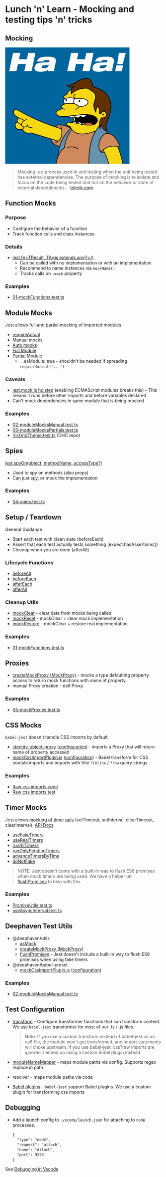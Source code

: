 # Lunch 'n' Learn - Mocking and testing tips 'n' tricks

## Mocking

![Ha ha](haha.jpeg)

> Mocking is a process used in unit testing when the unit being tested has external dependencies. The purpose of mocking is to isolate and focus on the code being tested and not on the behavior or state of external dependencies. - [telerik.com](https://www.telerik.com/products/mocking/unit-testing.aspx#:~:text=Mocking%20is%20a%20process%20used,or%20state%20of%20external%20dependencies.)

## Function Mocks

### Purpose

- Configure the behavior of a function
- Track function calls and class instances

### Details

- [jest.fn<TResult, TArgs extends any[]>()](https://jestjs.io/docs/mock-functions)
  - Can be called with no implementation or with an implementation
  - Recommend to name instances via `mockName()`
  - Tracks calls on `.mock` property

### Examples

- [01-mockFunctions.test.ts](examples/src/01-mockFunctions.test.ts)

## Module Mocks

Jest allows full and partial mocking of imported modules.

- [requireActual](https://jestjs.io/docs/jest-object#jestrequireactualmodulename)
- [Manual mocks](https://jestjs.io/docs/manual-mocks)
- [Auto mocks](https://jestjs.io/docs/es6-class-mocks#automatic-mock)
- [Full Module](https://jestjs.io/docs/mock-functions#mocking-modules)
- [Partial Module](https://jestjs.io/docs/mock-functions#mocking-partials)
  - \_\_esModule: true - shouldn't be needed if spreading `requireActual('...')`

### Caveats

- [jest.mock is hoisted](https://jestjs.io/docs/manual-mocks#using-with-es-module-imports) (enabling ECMAScript modules breaks this) - This means it runs before other imports and before variables declared
- Can't mock dependencies in same module that is being mocked

### Examples

- [02-moduleMocksManual.test.ts](examples/src/02-moduleMocksManual.test.ts)
- [03-moduleMocksPartials.test.ts](examples/src/03-moduleMocksPartials.test.ts)
- [IrisGridTheme.test.ts](https://github.com/deephaven/web-client-ui/blob/61d1a537ac9df31e3fe3dad95107b065a12ebd3b/packages/iris-grid/src/IrisGridTheme.test.ts#L7-L10) (DHC repo)

## Spies

[jest.spyOn(object, methodName, accessType?)](https://jestjs.io/docs/jest-object#jestspyonobject-methodname)

- Used to spy on methods (also props)
- Can just spy, or mock the implementation

### Examples

- [04-spies.test.ts](examples/src/04-spies.test.ts)

## Setup / Teardown

General Guidance

- Start each test with clean slate (beforeEach)
- Assert that each test actually tests something (expect.hasAssertions())
- Cleanup when you are done (afterAll)

### Lifecycle Functions

- [beforeAll](https://jestjs.io/docs/api#beforeallfn-timeout)
- [beforeEach](https://jestjs.io/docs/api#beforeeachfn-timeout)
- [afterEach](https://jestjs.io/docs/api#aftereachfn-timeout)
- [afterAll](https://jestjs.io/docs/api#afterallfn-timeout)

### Cleanup Utils

- [mockClear](https://jestjs.io/docs/mock-function-api#mockfnmockclear) - clear data from mocks being called
- [mockReset](https://jestjs.io/docs/mock-function-api#mockfnmockreset) - mockClear + clear mock implementation
- [mockRestore](https://jestjs.io/docs/mock-function-api#mockfnmockrestore) - mockClear + restore real implementation

### Examples

- [01-mockFunctions.test.ts](examples/src/01-mockFunctions.test.ts)

## Proxies

- [createMockProxy (MockProxy)](https://github.com/deephaven/web-client-ui/blob/d5b3b485dfc95248bdd1d664152c6c1ab288720a/packages/utils/src/MockProxy.ts#L45) - mocks a type defaulting property access to return mock functions with name of property.
- manual Proxy creation - es6 Proxy

### Examples

- [05-mockProxies.test.ts](examples/src/05-mockProxies.test.ts)

## CSS Mocks

`babel-jest` doesn't handle CSS imports by default.

- [identity-object-proxy](https://www.npmjs.com/package/identity-obj-proxy) ([configuration](<(https://github.com/deephaven/web-client-ui/blob/d5b3b485dfc95248bdd1d664152c6c1ab288720a/jest.config.base.cjs#L18)>)) - imports a Proxy that will return name of property accessed
- [mockCssImportPlugin.js](https://github.com/deephaven/web-client-ui/blob/d5b3b485dfc95248bdd1d664152c6c1ab288720a/packages/babel-preset/mockCssImportPlugin.js) ([configuration](https://github.com/deephaven/web-client-ui/blob/d5b3b485dfc95248bdd1d664152c6c1ab288720a/jest.config.base.cjs#L9)) - Babel transform for CSS module imports and imports with Vite `?inline` / `?raw` query strings

### Examples

- [Raw css imports code](https://github.com/deephaven/web-client-ui/blob/d5b3b485dfc95248bdd1d664152c6c1ab288720a/packages/components/src/theme/theme-dark/index.ts#L1-L6)
- [Raw css imports test](https://github.com/deephaven/web-client-ui/blob/d5b3b485dfc95248bdd1d664152c6c1ab288720a/packages/components/src/theme/ThemeUtils.test.ts#L216-L221)

## Timer Mocks

Jest allows [mocking of timer apis](https://jestjs.io/docs/timer-mocks) (setTimeout, setInterval, clearTimeout, clearInterval). [API Docs](https://jestjs.io/docs/jest-object#fake-timers)

- [useFakeTimers](https://jestjs.io/docs/timer-mocks#enable-fake-timers)
- [useRealTimers](https://jestjs.io/docs/timer-mocks#enable-fake-timers)
- [runAllTimers](https://jestjs.io/docs/timer-mocks#run-all-timers)
- [runOnlyPendingTimers](https://jestjs.io/docs/timer-mocks#run-pending-timers)
- [advanceTimersByTime](https://jestjs.io/docs/timer-mocks#advance-timers-by-time)
- [doNotFake](https://jestjs.io/docs/timer-mocks#selective-faking)

> NOTE: Jest doesn't come with a built-in way to flush ES6 promises when mock timers are being used. We have a helper util [flushPromises](https://github.com/deephaven/web-client-ui/blob/d5b3b485dfc95248bdd1d664152c6c1ab288720a/packages/utils/src/TestUtils.ts#L182-L184) to help with this.

### Examples

- [PromiseUtils.test.ts](https://github.com/deephaven/web-client-ui/blob/d5b3b485dfc95248bdd1d664152c6c1ab288720a/packages/utils/src/PromiseUtils.test.ts#L42-L83)
- [useAsyncInterval.test.ts](https://github.com/deephaven/web-client-ui/blob/d5b3b485dfc95248bdd1d664152c6c1ab288720a/packages/react-hooks/src/useAsyncInterval.test.ts#L128)

## Deephaven Test Utils

- @deephaven/utils
  - [asMock](https://github.com/deephaven/web-client-ui/blob/d5b3b485dfc95248bdd1d664152c6c1ab288720a/packages/utils/src/TestUtils.ts#L69-L71)
  - [createMockProxy (MockProxy)](https://github.com/deephaven/web-client-ui/blob/d5b3b485dfc95248bdd1d664152c6c1ab288720a/packages/utils/src/MockProxy.ts#L45)
  - [flushPromises](https://github.com/deephaven/web-client-ui/blob/d5b3b485dfc95248bdd1d664152c6c1ab288720a/packages/utils/src/TestUtils.ts#L182-L184) - Jest doesn't include a built-in way to flush ES6 promises when using fake timers
- @deephaven/babel-preset
  - [mockCssImportPlugin.js](https://github.com/deephaven/web-client-ui/blob/d5b3b485dfc95248bdd1d664152c6c1ab288720a/packages/babel-preset/mockCssImportPlugin.js) ([configuration](https://github.com/deephaven/web-client-ui/blob/d5b3b485dfc95248bdd1d664152c6c1ab288720a/jest.config.base.cjs#L9))

### Examples

- [02-moduleMocksManual.test.ts](examples/src/02-moduleMocksManual.test.ts)

## Test Configuration

- [transform](https://github.com/deephaven/web-client-ui/blob/d5b3b485dfc95248bdd1d664152c6c1ab288720a/jest.config.base.cjs#L4) - Configure transformer functions that can transform content. We use `babel-jest` transformer for most of our .ts / .js files.

  > Note: If you use a custom transform instead of babel-jest on an es6 file, the module won't get transformed, and import statements will choke upstream. If you use babel-jest, css?raw imports are ignored. I ended up using a custom Babel plugin instead

- [moduleNameMapper](https://github.com/deephaven/web-client-ui/blob/d5b3b485dfc95248bdd1d664152c6c1ab288720a/jest.config.base.cjs#L17) - maps module paths via config. Supports regex replace in path
- resolver - maps module paths via code
- [Babel plugins](https://github.com/deephaven/web-client-ui/blob/d5b3b485dfc95248bdd1d664152c6c1ab288720a/jest.config.base.cjs#L9) - `babel-jest` support Babel plugins. We use a custom plugin for transforming css imports

## Debugging

- Add a launch config to `.vscode/launch.json` for attaching to `node` processes.

  ```jsonc
  {
    "type": "node",
    "request": "attach",
    "name": "Attach",
    "port": 9229
  }
  ```

See [Debugging in Vscode](https://jestjs.io/docs/troubleshooting#debugging-in-vs-code)

